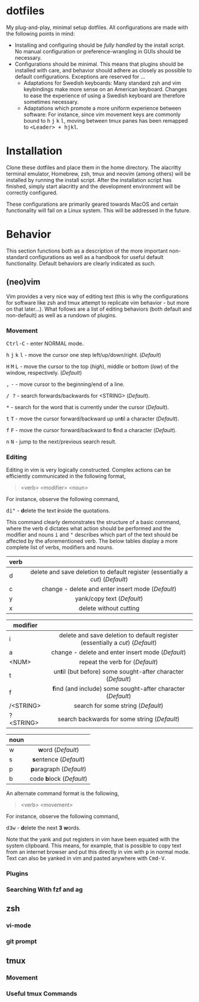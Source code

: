 # dotfiles

My plug-and-play, minimal setup dotfiles. All configurations are made with the following points in mind:

- Installing and configuring should be _fully handled_ by the install script. No manual configuration or preference-wrangling in GUIs should be necessary.
- Configurations should be minimal. This means that plugins should be installed with care, and behavior should adhere as closely as possible to default configurations. Exceptions are reserved for ...
  - Adaptations for Swedish keyboards: Many standard zsh and vim keybindings make more sense on an American keyboard. Changes to ease the experience of using a Swedish keyboard are therefore sometimes necessary.
  - Adaptations which promote a more uniform experience between software: For instance, since vim movement keys are commonly bound to <kbd>h</kbd> <kbd>j</kbd> <kbd>k</kbd> <kbd>l</kbd>, moving between tmux panes has been remapped to <kbd>\<Leader\> + hjkl</kbd>.


# Installation

Clone these dotfiles and place them in the home directory. The alacritty terminal emulator, Homebrew, zsh, tmux and neovim (among others) will be installed by running the install script. After the installation script has finished, simply start alacritty and the development environment will be correctly configured.

These configurations are primarily geared towards MacOS and certain functionality will fail on a Linux system. This will be addressed in the future.


# Behavior

This section functions both as a description of the more important non-standard configurations as well as a handbook for useful default functionality. Default behaviors are clearly indicated as such.

## (neo)vim

Vim provides a very nice way of editing text (this is why the configurations for software like zsh and tmux attempt to replicate vim behavior - but more on that later...). What follows are a list of editing behaviors (both default and non-default) as well as a rundown of plugins.

### Movement

<kbd>Ctrl-C</kbd> - enter NORMAL mode.

<kbd>h</kbd> <kbd>j</kbd> <kbd>k</kbd> <kbd>l</kbd> - move the cursor one step left/up/down/right. (_Default_)

<kbd>H</kbd> <kbd>M</kbd> <kbd>L</kbd> - move the cursor to the top (_high_), middle or bottom (_low_) of the window, respectively. (_Default_)

<kbd>,</kbd> <kbd>-</kbd> - move cursor to the beginning/end of a line.

<kbd>/<STRING> </kbd> <kbd>?<STRING></kbd> - search forwards/backwards for \<STRING\> (_Default_).

<kbd>*</kbd> - search for the word that is currently under the cursor (_Default_).

<kbd>t</kbd> <kbd>T</kbd> - move the cursor forward/backward up un**t**il a character (_Default_).

<kbd>f</kbd> <kbd>F</kbd> - move the cursor forward/backward to **f**ind a character (_Default_).

<kbd>n</kbd> <kbd>N</kbd>  - jump to the next/previous search result.

### Editing
Editing in vim is very logically constructed. Complex actions can be efficiently communicated in the following format,

> \<verb\> \<modifier\> \<noun\>

For instance, observe the following command,

<kbd>di"</kbd> - **d**elete the text **i**nside the quotations.

This command clearly demonstrates the structure of a basic command, where the verb <kbd>d</kbd> dictates what action should be performed and the modifier and nouns <kbd>i</kbd> and <kbd>"</kbd> describes which part of the text should be affected by the aforementioned verb. The below tables display a more complete list of verbs, modifiers and nouns.

| verb |                                                                                |
|  -   |:------------------------------------------------------------------------------:|
|  d   | delete and save deletion to default register (essentially a _cut_) (_Default_) |
|  c   | change - delete and enter insert mode                              (_Default_) |
|  y   | yank/copy text                                                     (_Default_) |
|  x   | delete without cutting                                                         |

| modifier   |                                                                                |
|  -         |:------------------------------------------------------------------------------:|
|  i         | delete and save deletion to default register (essentially a _cut_) (_Default_) |
|  a         | change - delete and enter insert mode                              (_Default_) |
|  \<NUM\>     | repeat the verb for <NUM> <nouns>                                  (_Default_) |
|  t         | un**t**il (but before) some sought-after character                 (_Default_) |
|  f         | **f**ind (and include) some sought-after character                 (_Default_) |
|  /\<STRING\> | search for some string                                             (_Default_) |
|  ?\<STRING\> | search backwards for some string                                   (_Default_) |

| noun |                                                                                |
|  -   |:------------------------------------------------------------------------------:|
|  w   | **w**ord                                                           (_Default_) |
|  s   | **s**entence                                                       (_Default_) |
|  p   | **p**aragraph                                                      (_Default_) |
|  b   | code **b**lock                                                     (_Default_) |

An alternate command format is the following,

> \<verb\> \<movement>

For instance, observe the following command,

<kbd>d3w</kbd> - **d**elete the next **3** **w**ords.

Note that the yank and put registers in vim have been equated with the system clipboard. This means, for example, that is possible to copy text from an internet browser and put this directly in vim with <kbd>p</kbd> in normal mode. Text can also be yanked in vim and pasted anywhere with <kbd>Cmd-V</kbd>.

### Plugins

### Searching With fzf and ag

## zsh

### vi-mode

### git prompt

## tmux

### Movement

### Useful tmux Commands
